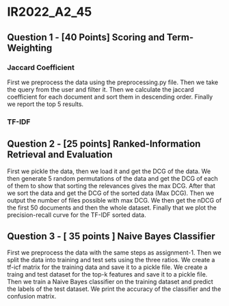 # IR2022_A2_45

## Question 1 - [40 Points] Scoring and Term-Weighting

### Jaccard Coefficient
First we preprocess the data using the preprocessing.py file.
Then we take the query from the user and filter it.
Then we calculate the jaccard coefficient for each document and sort them in descending order.
Finally we report the top 5 results.

### TF-IDF


## Question 2 - [25 points] Ranked-Information Retrieval and Evaluation

First we pickle the data, then we load it and get the DCG of the data.
We then generate 5 random permutations of the data and get the DCG of each of them to show that sorting the relevances gives the max DCG.
After that we sort the data and get the DCG of the sorted data (Max DCG).
Then we output the number of files possible with max DCG.
We then get the nDCG of the first 50 documents and then the whole dataset.
Finally that we plot the precision-recall curve for the TF-IDF sorted data.

## Question 3 - [ 35 points ] Naive Bayes Classifier

First we preprocess the data with the same steps as assignment-1.
Then we split the data into training and test sets using the three ratios.
We create a tf-icf matrix for the training data and save it to a pickle file.
We create a traing and test dataset for the top-k features and save it to a pickle file.
Then we train a Naive Bayes classifier on the training dataset and predict the labels of the test dataset.
We print the accuracy of the classifier and the confusion matrix.
